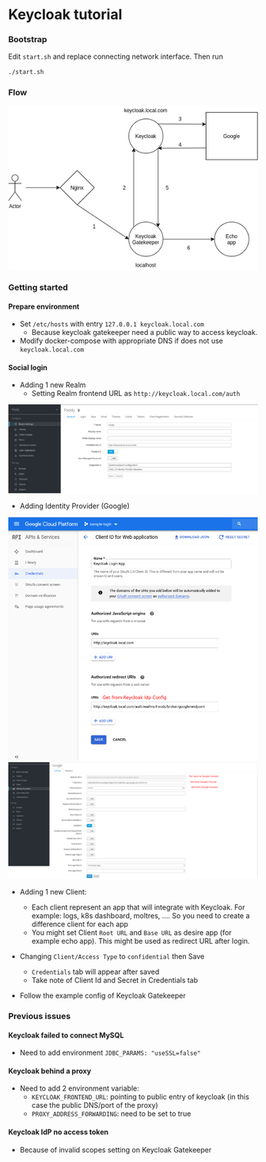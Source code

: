 # Keycloak tutorial

### Bootstrap

Edit `start.sh` and replace connecting network interface. Then run

```sh
./start.sh
```

### Flow

![flow](resources/flow.png)

### Getting started

#### Prepare environment

- Set `/etc/hosts` with entry `127.0.0.1 keycloak.local.com`
  - Because keycloak gatekeeper need a public way to access keycloak.
- Modify docker-compose with appropriate DNS if does not use `keycloak.local.com`

#### Social login

- Adding 1 new Realm
  - Setting Realm frontend URL as `http://keycloak.local.com/auth`

![realm](resources/realm_config.png)

- Adding Identity Provider (Google)

![idp1](resources/google_console.png)
![idp2](resources/keycloak_idp.png)

- Adding 1 new Client:
  - Each client represent an app that will integrate with Keycloak. For example: logs, k8s dashboard, moltres, .... So you need to create a difference client for each app
  - You might set Client `Root URL` and `Base URL` as desire app (for example echo app). This might be used as redirect URL after login.

- Changing `Client/Access Type` to `confidential` then Save
  - `Credentials` tab will appear after saved
  - Take note of Client Id and Secret in Credentials tab

- Follow the example config of Keycloak Gatekeeper

### Previous issues

#### Keycloak failed to connect MySQL

- Need to add environment `JDBC_PARAMS: "useSSL=false"`

#### Keycloak behind a proxy

- Need to add 2 environment variable:
  - `KEYCLOAK_FRONTEND_URL`: pointing to public entry of keycloak (in this case the public DNS/port of the proxy)
  - `PROXY_ADDRESS_FORWARDING`: need to be set to true

#### Keycloak IdP no access token

- Because of invalid scopes setting on Keycloak Gatekeeper
